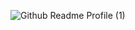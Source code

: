 
![Github Readme Profile (1)](https://user-images.githubusercontent.com/64413744/183418483-c39d2809-8090-418b-8197-d03a7f7655f6.png)

